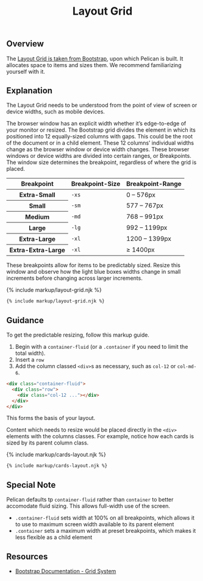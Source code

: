 ﻿---
title: Layout Grid
summary: Pelican uses Bootstrap’s Grid to arrange content.
tags: components, layout grid, grid, layout
layout: guide
eleventyNavigation:
  key: Layout Grid
  parent: Foundation
  order: 5
  excerpt: Pelican uses Bootstrap’s Grid to arrange content.
  img: /img/illustrations/illus-layout.svg
---

## Overview

The <a href="https://getbootstrap.com/docs/5.1/layout/grid/" target="_blank">Layout Grid is taken from Bootstrap</a>, upon which Pelican is built. It allocates space to items and sizes them. We recommend familiarizing yourself with it.

## Explanation

The Layout Grid needs to be understood from the point of view of screen or device widths, such as mobile devices.

The browser window has an explicit width whether it’s edge-to-edge of your monitor or resized. The Bootstrap grid divides the element in which its positioned into 12 equally-sized columns with gaps. This could be the root of the document or in a child element. These 12 columns’ individual widths change as the browser window or device width changes. These browser windows or device widths are divided into certain ranges, or Breakpoints. The window size determines the breakpoint, regardless of where the grid is placed.

<div class="table-responsive">
  <table class="table mb-8">
    <thead>
      <tr>
        <th id="Breakpoint">Breakpoint</th>
        <th id="Breakpoint-Size">Breakpoint-Size</th>
        <th id="Breakpoint-Range">Breakpoint-Range</th>
      </tr>
  </thead>
  <tbody>
      <tr>
        <th id="Extra-Small">Extra-Small</th>
        <td headers="Extra-Small Breakpoint-Size"><code>-xs</code></td>
        <td headers="Extra-Small Breakpoint-Range">0 – 576px</td>
      </tr>
      <tr>
        <th id="Small">Small</th>
        <td headers="Small Breakpoint-Size"><code>-sm</code></td>
        <td headers="Small Breakpoint-Range">577 – 767px</td>
      </tr>
      <tr>
        <th id="Medium">Medium</th>
        <td headers="Medium Breakpoint-Size"><code>-md</code></td>
        <td headers="Medium Breakpoint-Range">768 – 991px</td>
      </tr>
      <tr>
        <th id="Large">Large</th>
        <td headers="Large Breakpoint-Size"><code>-lg</code></td>
        <td headers="Large Breakpoint-Range">992 – 1199px</td>
      </tr>
      <tr>
        <th id="Extra-Large">Extra-Large</th>
        <td headers="Extra-Large Breakpoint-Size"><code>-xl</code></td>
        <td headers="Extra-Large Breakpoint-Range">1200 – 1399px</td>
      </tr>
      <tr>
        <th id="Extra-Extra-Large">Extra-Extra-Large</th>
        <td headers="Extra-Extra-Large Breakpoint-Size"><code>-xl</code></td>
        <td headers="Extra-Extra-Large Breakpoint-Range">≥ 1400px</td>
      </tr>                                
    </tbody>
  </table>
</div>

These breakpoints allow for items to be predictably sized. Resize this window and observe how the light blue boxes widths change in small increments before changing across larger increments.

{% include markup/layout-grid.njk %}

``` html
{% include markup/layout-grid.njk %}
``` 

## Guidance

To get the predictable resizing, follow this markup guide.

1. Begin with a `container-fluid` (or a `.container` if you need to limit the total width).
1. Insert a `row`
1. Add the column classed `<div>`s as necessary, such as `col-12` or `col-md-6`.

```html
<div class="container-fluid">
  <div class="row">
    <div class="col-12 ..."></div>
  </div>
</div>
```

This forms the basis of your layout. 

Content which needs to resize would be placed directly in the `<div>` elements with the columns classes. For example, notice how each cards is sized by its parent column class.

{% include markup/cards-layout.njk %}

```html
{% include markup/cards-layout.njk %}
```

## Special Note

Pelican defaults tp `container-fluid` rather than `container` to better accomodate fluid sizing. This allows full-width use of the screen.

* `.container-fluid` sets width at 100% on all breakpoints, which allows it to use to maximum screen width available to its parent element
* `.container` sets a maximum width at preset breakpoints, which makes it less flexible as a child element

## Resources

* <a href="https://getbootstrap.com/docs/5.1/layout/grid/" target="_blank">Bootstrap Documentation - Grid System</a>
